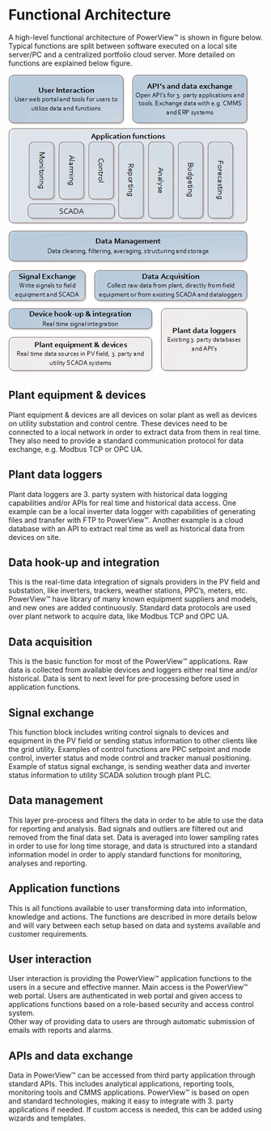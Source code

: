 # Functional Architecture

A high-level functional architecture of PowerView™ is shown in figure below. Typical functions are split between software executed on a local site server/PC and a centralized portfolio cloud server. More detailed on functions are explained below figure. 

![FunctionalArchitectureDrawing](../../Images/FunctionalArchitectureDrawing.png)

## Plant equipment & devices
Plant equipment & devices are all devices on solar plant as well as devices on utility substation and control centre. These devices need to be connected to a local network in order to extract data from them in real time. They also need to provide a standard communication protocol for data exchange, e.g. Modbus TCP or OPC UA.

## Plant data loggers
Plant data loggers are 3. party system with historical data logging capabilities and/or APIs for real time and historical data access. One example can be a local inverter data logger with capabilities of generating files and transfer with FTP to PowerView™. Another example is a cloud database with an API to extract real time as well as historical data from devices on site.

## Data hook-up and integration 
This is the real-time data integration of signals providers in the PV field and substation, like inverters, trackers, weather stations, PPC’s, meters, etc. PowerView™ have library of many known equipment suppliers and models, and new ones are added continuously. Standard data protocols are used over plant network to acquire data, like Modbus TCP and OPC UA.

## Data acquisition 
This is the basic function for most of the PowerView™ applications. Raw data is collected from available devices and loggers either real time and/or historical. Data is sent to next level for pre-processing before used in application functions.

## Signal exchange
This function block includes writing control signals to devices and equipment in the PV field or sending status information to other clients like the grid utility. Examples of control functions are PPC setpoint and mode control, inverter status and mode control and tracker manual positioning. Example of status signal exchange, is sending weather data and inverter status information to utility SCADA solution trough plant PLC.

## Data management 
This layer pre-process and filters the data in order to be able to use the data for reporting and analysis. Bad signals and outliers are filtered out and removed from the final data set. Data is averaged into lower sampling rates in order to use for long time storage, and data is structured into a standard information model in order to apply standard functions for monitoring, analyses and reporting. 
 
## Application functions 
This is all functions available to user transforming data into information, knowledge and actions. 
The functions are described in more details below and will vary between each setup based on data and systems available and customer requirements. 

## User interaction
User interaction is providing the PowerView™ application functions to the users in a secure and effective manner. 
Main access is the PowerView™ web portal. Users are authenticated in web portal and given access to applications functions based on a role-based security and access control system.  
Other way of providing data to users are through automatic submission of emails with reports and alarms. 

## APIs and data exchange
Data in PowerView™ can be accessed from third party application through standard APIs. This includes analytical applications, reporting tools, monitoring tools and CMMS applications. PowerView™ is based on open and standard technologies, making it easy to integrate with 3. party applications if needed. If custom access is needed, this can be added using wizards and templates. 


